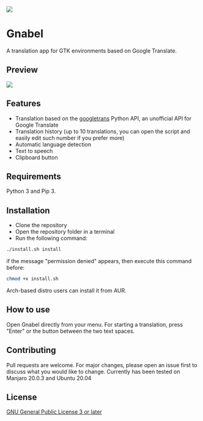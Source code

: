 ![](https://raw.githubusercontent.com/gi-lom/gnabel/master2/icon.svg)

# Gnabel
A translation app for GTK environments based on Google Translate.

## Preview
![](https://raw.githubusercontent.com/gi-lom/gnabel/master2/preview.png)

## Features
- Translation based on the [googletrans](https://github.com/ssut/py-googletrans) Python API, an unofficial API for Google Translate
- Translation history (up to 10 translations, you can open the script and easily edit such number if you prefer more)
- Automatic language detection
- Text to speech
- Clipboard button

## Requirements
Python 3 and Pip 3.

## Installation

- Clone the repository
- Open the repository folder in a terminal
- Run the following command:
```bash
./install.sh install
```
if the message "permission denied" appears, then execute this command before:
```bash
chmod +x install.sh
```

Arch-based distro users can install it from AUR.

## How to use

Open Gnabel directly from your menu. For starting a translation, press "Enter" or the button between the two text spaces.

## Contributing
Pull requests are welcome. For major changes, please open an issue first to discuss what you would like to change.
Currently has been tested on Manjaro 20.0.3 and Ubuntu 20.04

## License
[GNU General Public License 3 or later](https://www.gnu.org/licenses/gpl-3.0.en.html)

